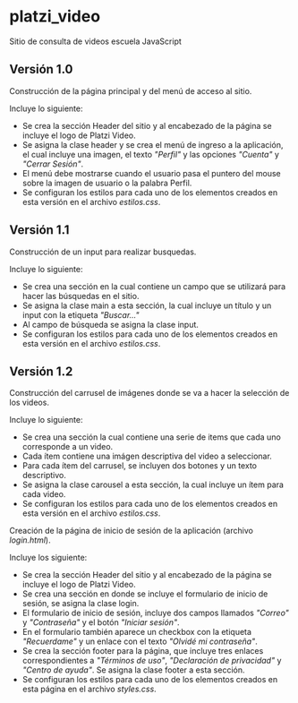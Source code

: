 # platzi_video
Sitio de consulta de videos escuela JavaScript

## Versión 1.0
Construcción de la página principal y del menú de acceso al sitio.

Incluye lo siguiente:
* Se crea la sección Header del sitio y al encabezado de la página se incluye el logo de Platzi Video. 
* Se asigna la clase header y se crea el menú de ingreso a la aplicación, el cual incluye una imagen, el texto *"Perfil"* y las opciones *"Cuenta"* y *"Cerrar Sesión"*.  
* El menú debe mostrarse cuando el usuario pasa el puntero del mouse sobre la imagen de usuario o la palabra Perfil.
* Se configuran los estilos para cada uno de los elementos creados en esta versión en el archivo *estilos.css*.

## Versión 1.1
Construcción de un input para realizar busquedas.

Incluye lo siguiente:
* Se crea una sección en la cual contiene un campo que se utilizará para hacer las búsquedas en el sitio. 
* Se asigna la clase main a esta sección, la cual incluye un título y un input con la etiqueta *"Buscar..."* 
* Al campo de búsqueda se asigna la clase input.
* Se configuran los estilos para cada uno de los elementos creados en esta versión en el archivo *estilos.css*.

## Versión 1.2
Construcción del carrusel de imágenes donde se va a hacer la selección de los videos.

Incluye lo siguiente:
* Se crea una sección la cual contiene una serie de items que cada uno corresponde a un video.
* Cada ítem contiene una imágen descriptiva del video a seleccionar.
* Para cada ítem del carrusel, se incluyen dos botones y un texto descriptivo. 
* Se asigna la clase carousel a esta sección, la cual incluye un ítem para cada video. 
* Se configuran los estilos para cada uno de los elementos creados en esta versión en el archivo *estilos.css*.


Creación de la página de inicio de sesión de la aplicación (archivo *login.html*).

Incluye los siguiente:
* Se crea la sección Header del sitio y al encabezado de la página se incluye el logo de Platzi Video.
* Se crea una sección en donde se incluye el formulario de inicio de sesión, se asigna la clase login.
* El formulario de inicio de sesión, incluye dos campos llamados *"Correo"* y *"Contraseña"* y el botón 
  *"Iniciar sesión"*.
* En el formulario también aparece un checkbox con la etiqueta *"Recuerdame"* y un enlace con el texto 
  *"Olvidé mi contraseña"*.
* Se crea la sección footer para la página, que incluye tres enlaces correspondientes a *"Términos de uso"*,   *"Declaración de privacidad"* y *"Centro de ayuda"*. Se asigna la clase footer a esta sección.
* Se configuran los estilos para cada uno de los elementos creados en esta página en el archivo *styles.css*.